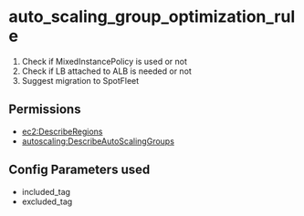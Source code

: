 # auto\_scaling\_group\_optimization\_rule

1. Check if MixedInstancePolicy is used or not
2. Check if LB attached to ALB is needed or not
3. Suggest migration to SpotFleet

## Permissions

* [ec2:DescribeRegions](https://docs.aws.amazon.com/AWSEC2/latest/APIReference/API_DescribeRegions.html)
* [autoscaling:DescribeAutoScalingGroups](https://docs.aws.amazon.com/cli/latest/reference/autoscaling/describe-auto-scaling-groups.html)

## Config Parameters used

* included\_tag
* excluded\_tag



